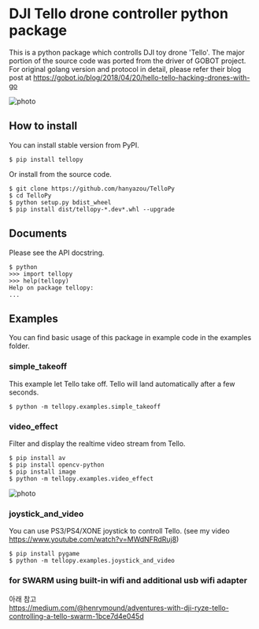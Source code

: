 # DJI Tello drone controller python package

This is a python package which controlls DJI toy drone 'Tello'. The major portion of the source
code was ported from the driver of GOBOT project. For original golang version and protocol in
detail, please refer their blog post at
https://gobot.io/blog/2018/04/20/hello-tello-hacking-drones-with-go

![photo](files/tello-and-gamepad.png)

## How to install
You can install stable version from PyPI.
```
$ pip install tellopy
```
Or install from the source code.
```
$ git clone https://github.com/hanyazou/TelloPy 
$ cd TelloPy
$ python setup.py bdist_wheel
$ pip install dist/tellopy-*.dev*.whl --upgrade
```

## Documents
Please see the API docstring.
```
$ python
>>> import tellopy
>>> help(tellopy)
Help on package tellopy:
...
```

## Examples

You can find basic usage of this package in example code in the examples folder.

### simple_takeoff
This example let Tello take off. Tello will land automatically after a few seconds.

```
$ python -m tellopy.examples.simple_takeoff
```

### video_effect
Filter and display the realtime video stream from Tello.
```
$ pip install av
$ pip install opencv-python
$ pip install image
$ python -m tellopy.examples.video_effect
```
![photo](files/video_effect.jpg)

### joystick_and_video
You can use PS3/PS4/XONE joystick to controll Tello.
(see my video https://www.youtube.com/watch?v=MWdNFRdRuj8)
```
$ pip install pygame
$ python -m tellopy.examples.joystick_and_video
```

### for SWARM using built-in wifi and additional usb wifi adapter
아래 참고   
https://medium.com/@henrymound/adventures-with-dji-ryze-tello-controlling-a-tello-swarm-1bce7d4e045d
